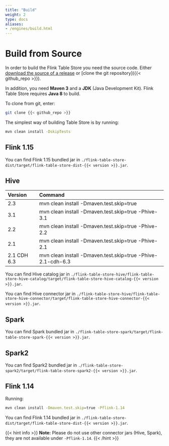```yaml
---
title: "Build"
weight: 2
type: docs
aliases:
- /engines/build.html
---
```

<!--
Licensed to the Apache Software Foundation (ASF) under one
or more contributor license agreements.  See the NOTICE file
distributed with this work for additional information
regarding copyright ownership.  The ASF licenses this file
to you under the Apache License, Version 2.0 (the
"License"); you may not use this file except in compliance
with the License.  You may obtain a copy of the License at

  http://www.apache.org/licenses/LICENSE-2.0

Unless required by applicable law or agreed to in writing,
software distributed under the License is distributed on an
"AS IS" BASIS, WITHOUT WARRANTIES OR CONDITIONS OF ANY
KIND, either express or implied.  See the License for the
specific language governing permissions and limitations
under the License.
-->

# Build from Source

In order to build the Flink Table Store you need the source code. Either [download the source of a release](https://flink.apache.org/downloads.html) or [clone the git repository]({{< github_repo >}}).

In addition, you need **Maven 3** and a **JDK** (Java Development Kit). Flink Table Store requires **Java 8** to build.

To clone from git, enter:

```bash
git clone {{< github_repo >}}
```

The simplest way of building Table Store is by running:

```bash
mvn clean install -DskipTests
```

## Flink 1.15

You can find Flink 1.15 bundled jar in `./flink-table-store-dist/target/flink-table-store-dist-{{< version >}}.jar`.

## Hive

| Version      | Command                                                         |
|:-------------|:----------------------------------------------------------------|
| 2.3          | mvn clean install -Dmaven.test.skip=true                        |
| 3.1          | mvn clean install -Dmaven.test.skip=true -Phive-3.1             |
| 2.2          | mvn clean install -Dmaven.test.skip=true -Phive-2.2             |
| 2.1          | mvn clean install -Dmaven.test.skip=true -Phive-2.1             |
| 2.1 CDH 6.3  | mvn clean install -Dmaven.test.skip=true -Phive-2.1-cdh-6.3     |

You can find Hive catalog jar in `./flink-table-store-hive/flink-table-store-hive-catalog/target/flink-table-store-hive-catalog-{{< version >}}.jar`. 

You can find Hive connector jar in `./flink-table-store-hive/flink-table-store-hive-connector/target/flink-table-store-hive-connector-{{< version >}}.jar`.

## Spark

You can find Spark bundled jar in `./flink-table-store-spark/target/flink-table-store-spark-{{< version >}}.jar`.

## Spark2

You can find Spark2 bundled jar in `./flink-table-store-spark2/target/flink-table-store-spark2-{{< version >}}.jar`.

## Flink 1.14

Running:

```bash
mvn clean install -Dmaven.test.skip=true -Pflink-1.14
```

You can find Flink 1.14 bundled jar in `./flink-table-store-dist/target/flink-table-store-dist-{{< version >}}.jar`.

{{< hint info >}}
__Note:__ Please do not use other connector jars (Hive, Spark), they are not available under `-Pflink-1.14`.
  {{< /hint >}}
